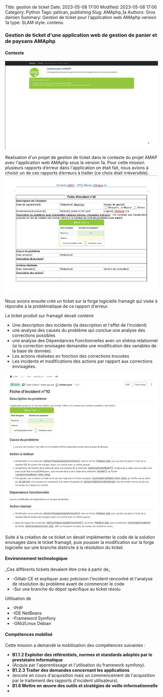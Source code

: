 Title: gestion de ticket
Date: 2023-05-08 17:00
Modified: 2023-05-08 17:00
Category: Python
Tags: pelican, publishing
Slug: AMAphp_1a
Authors: Gros damien
Summary: Gestion de ticket pour l'application web AMAphp version 1a 
type: SLAM
style: contenu

### Gestion de ticket d'une application web de gestion de panier et de paysans AMAphp

#### Contexte
![mon image](./themes/mon-theme-pelican/static/images/AMAphp/acceuil_AMAphp.png)

Réalisation d'un projet de gestion de ticket dans le contexte du projet AMAP avec l'application web AMAphp sous la version 1a.
Pour cette mission plusieurs rapports d’erreur dans l'application on était fait, nous avions à choisir un de ces rapports d’erreurs à traiter (ce choix était irréversible).
![mon image](./themes/mon-theme-pelican/static/images/AMAphp/ticket_incident.png)

Nous avions ensuite créé un ticket sur la forge logicielle framagit qui visée à répondre à la problématique de ce rapport d'erreur. 


Le ticket produit sur framagit devait contenir 

- Une description des incidents (la description et l'effet de l'incident)
- une analyse des causes du problème qui conclue une analyse des corrections possibles
- une analyse des Dépendances Fonctionnelles avec un shéma relationnel (si la correction envisagée demandée une modification des variables de la base de donnée).
- Les actions réalisées en fonction des corrections trouvées
- Les incidents et modifications des actions par rapport aux corrections envisagées.

![mon image](./themes/mon-theme-pelican/static/images/AMAphp/ticket_framagit.png)

Suite à la création de ce ticket on devait implémenter le code de la solution envisagée dans le ticket framagit, puis pousser la modification sur la forge logicielle sur une branche distincte à la résolution du ticket.



#### Environnement technologique

\_Ces différents tickets devaient être crée à partir de\_

- -Gitlab-CE et expliquer avec précision l'incident rencontré et l'analyse de résolution du problème avant de commencer le code
- -Sur une branche du dépot spécifique au ticket résolu

Utilisation de

- -PHP
- -IDE NetBeans
- -Frameword Symfony
- -GNU/Linux Debian

#### Compétences mobilisé

Cette mission a demandé la mobilisation des compétences suivantes :

- **B1.1.2 Exploiter des référentiels, normes et standards adoptés par le prestataire informatique**
 - (Acquis par l'apprentissage et l'utilisation du framework symfony).
- **B1.2.3 Traiter des demandes concernant les applications**
- (encore en cours d'acquisition mais un commencement de l'acquisition par le traitement des rapports d'incident utilisateurs).
- **B1.6 Mettre en œuvre des outils et stratégies de veille informationnelle**
- 
